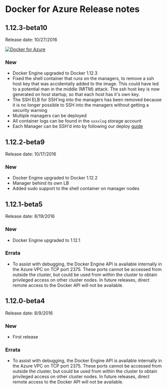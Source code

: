 <!--[metadata]>
+++
aliases = [
"/azure-release-notes/"
]
title = "Docker for Azure Release notes"
description = "Docker for Azure Release notes"
keywords = ["iaas, Azure"]
[menu.main]
identifier="azure-release-notes"
parent = "docs-azure"
name = "Release Notes"
weight="400"
+++
<![end-metadata]-->

# Docker for Azure Release notes

## 1.12.3-beta10

Release date: 10/27/2016

<a href="https://portal.azure.com/#create/Microsoft.Template/uri/https%3A%2F%2Fdocker-for-azure.s3.amazonaws.com%2Fazure%2Fbeta%2Fazure-v1.12.3-beta10.json" data-rel="Beta-10" target="_blank" id="azure-deploy">![Docker for Azure](https://gallery.mailchimp.com/761fa9756d4209ea04a811254/images/f9aab976-fd63-4e64-bb66-5e57e1ffd9c1.png)</a>

### New

- Docker Engine upgraded to Docker 1.12.3
- Fixed the shell container that runs on the managers, to remove a ssh host key that was accidentally added to the image. 
This could have led to a potential man in the middle (MITM) attack. The ssh host key is now generated on host startup, so that each host has it's own key.
- The SSH ELB for SSH'ing into the managers has been removed because it is no longer possible to SSH into the managers without getting a security warning
- Multiple managers can be deployed
- All container logs can be found in the `xxxxlog` storage account
- Each Manager can be SSH'd into by following our deploy [guide](../deploy)

## 1.12.2-beta9

Release date: 10/17/2016

### New

- Docker Engine upgraded to Docker 1.12.2
- Manager behind its own LB
- Added sudo support to the shell container on manager nodes

## 1.12.1-beta5

Release date: 8/19/2016

### New

 * Docker Engine upgraded to 1.12.1

### Errata

 * To assist with debugging, the Docker Engine API is available internally in the Azure VPC on TCP port 2375. These ports cannot be accessed from outside the cluster, but could be used from within the cluster to obtain privileged access on other cluster nodes. In future releases, direct remote access to the Docker API will not be available.

## 1.12.0-beta4

Release date: 8/9/2016

### New

 * First release

### Errata

 * To assist with debugging, the Docker Engine API is available internally in the Azure VPC on TCP port 2375. These ports cannot be accessed from outside the cluster, but could be used from within the cluster to obtain privileged access on other cluster nodes. In future releases, direct remote access to the Docker API will not be available.
